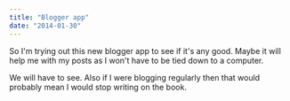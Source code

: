```yaml
---
title: "Blogger app"
date: "2014-01-30"
---
```

So I'm trying out this new blogger app to see if it's any good. Maybe it will help me with my posts as I won't have to be tied down to a computer.

We will have to see. Also if I were blogging regularly then that would probably mean I would stop writing on the book.


